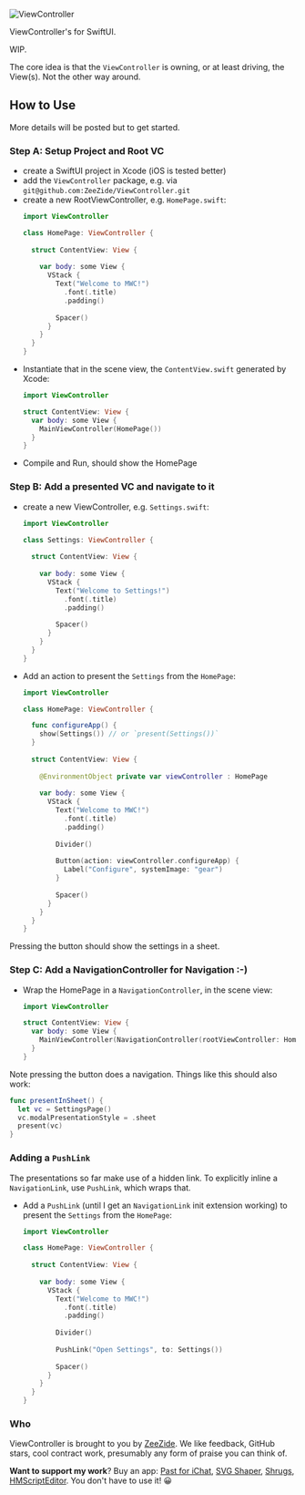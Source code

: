 ![ViewController](https://user-images.githubusercontent.com/7712892/165515717-acc14f68-f464-48f7-b595-638f385c659f.svg)

ViewController's for SwiftUI.

WIP.

The core idea is that the `ViewController` is owning, or at least driving,
the View(s). Not the other way around.


## How to Use

More details will be posted but to get started.

### Step A: Setup Project and Root VC

- create a SwiftUI project in Xcode (iOS is tested better)
- add the `ViewController` package, 
  e.g. via `git@github.com:ZeeZide/ViewController.git`
- create a new RootViewController, e.g. `HomePage.swift`:
  ```swift
  import ViewController

  class HomePage: ViewController {
    
    struct ContentView: View {
      
      var body: some View {
        VStack {
          Text("Welcome to MWC!")
            .font(.title)
            .padding()
          
          Spacer()
        }
      }
    }
  }
  ```
- Instantiate that in the scene view, the `ContentView.swift`
  generated by Xcode:
  ```swift
  import ViewController
  
  struct ContentView: View {
    var body: some View {
      MainViewController(HomePage())
    }
  }
  ```
- Compile and Run, should show the HomePage

### Step B: Add a presented VC and navigate to it

- create a new ViewController, e.g. `Settings.swift`:
  ```swift
  import ViewController

  class Settings: ViewController {
    
    struct ContentView: View {
      
      var body: some View {
        VStack {
          Text("Welcome to Settings!")
            .font(.title)
            .padding()
          
          Spacer()
        }
      }
    }
  }
  ```
- Add an action to present the `Settings` from the `HomePage`:
  ```swift
  import ViewController

  class HomePage: ViewController {
  
    func configureApp() {
      show(Settings()) // or `present(Settings())`
    }
    
    struct ContentView: View {
    
      @EnvironmentObject private var viewController : HomePage
      
      var body: some View {
        VStack {
          Text("Welcome to MWC!")
            .font(.title)
            .padding()
            
          Divider()
          
          Button(action: viewController.configureApp) {
            Label("Configure", systemImage: "gear")
          }
          
          Spacer()
        }
      }
    }
  }
  ```

Pressing the button should show the settings in a sheet.


### Step C: Add a NavigationController for Navigation :-)

- Wrap the HomePage in a `NavigationController`, in the scene view:
  ```swift
  import ViewController
  
  struct ContentView: View {
    var body: some View {
      MainViewController(NavigationController(rootViewController: HomePage()))
    }
  }
  ```

Note pressing the button does a navigation. Things like this should also
work:
```swift
func presentInSheet() {
  let vc = SettingsPage()
  vc.modalPresentationStyle = .sheet
  present(vc)
}
```


### Adding a `PushLink`

The presentations so far make use of a hidden link. To explicitly
inline a `NavigationLink`, use `PushLink`, which wraps that.
  
- Add a `PushLink` (until I get an `NavigationLink` init extension working)
  to present the `Settings` from the `HomePage`:
  ```swift
  import ViewController

  class HomePage: ViewController {
    
    struct ContentView: View {
      
      var body: some View {
        VStack {
          Text("Welcome to MWC!")
            .font(.title)
            .padding()
            
          Divider()
          
          PushLink("Open Settings", to: Settings())
          
          Spacer()
        }
      }
    }
  }
  ```
  

### Who

ViewController is brought to you by [ZeeZide](https://zeezide.de).
We like feedback, GitHub stars, cool contract work, 
presumably any form of praise you can think of.

**Want to support my work**?
Buy an app:
[Past for iChat](https://apps.apple.com/us/app/past-for-ichat/id1554897185),
[SVG Shaper](https://apps.apple.com/us/app/svg-shaper-for-swiftui/id1566140414),
[Shrugs](https://shrugs.app/),
[HMScriptEditor](https://apps.apple.com/us/app/hmscripteditor/id1483239744).
You don't have to use it! 😀
